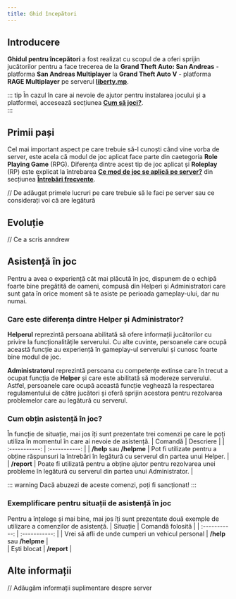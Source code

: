 ```yaml
---
title: Ghid începători
---
```


## Introducere

**Ghidul pentru începători** a fost realizat cu scopul de a oferi sprijin jucătorilor pentru a face trecerea de la **Grand Theft Auto: San Andreas** - platforma **San Andreas Multiplayer** la **Grand Theft Auto V** - platforma **RAGE Multiplayer** pe serverul **[liberty.mp](https://liberty.mp)**. 

::: tip
În cazul în care ai nevoie de ajutor pentru instalarea jocului și a platformei, accesează secțiunea **[Cum să joci?](./how-to-play)**.  
:::

## Primii pași 

Cel mai important aspect pe care trebuie să-l cunoști când vine vorba de server, este acela că modul de joc aplicat face parte din caetegoria **Role Playing Game** (RPG). Diferența dintre acest tip de joc aplicat și **Roleplay** (RP) este explicat la întrebarea **[Ce mod de joc se aplică pe server?](./faq#ce-mod-de-joc-se-aplica-pe-server)** din secțiunea **[Întrebări frecvente](./faq)**.

// De adăugat primele lucruri pe care trebuie să le faci pe server sau ce considerați voi că are legătură

## Evoluție 

// Ce a scris anndrew 

## Asistență în joc

Pentru a avea o experiență cât mai plăcută în joc, dispunem de o echipă foarte bine pregătită de oameni, compusă din Helperi și Administratori care sunt gata în orice moment să te asiste pe perioada gameplay-ului, dar nu numai.  

### Care este diferența dintre Helper și Administrator?  

**Helperul** reprezintă persoana abilitată să ofere informații jucătorilor cu privire la funcționalitățile serverului. Cu alte cuvinte, persoanele care ocupă această funcție au experiență în gameplay-ul serverului și cunosc foarte bine modul de joc.

**Administratorul** reprezintă persoana cu competențe extinse care în trecut a ocupat funcția de **Helper** și care este abilitată să modereze serverului. Astfel, persoanele care ocupă această funcție veghează la respectarea regulamentului de către jucători și oferă sprijin acestora pentru rezolvarea problemelor care au legătură cu serverul.  

### Cum obțin asistență în joc?   

În funcție de situație, mai jos îți sunt prezentate trei comenzi pe care le poți utiliza în momentul în care ai nevoie de asistență. 
| Comandă | Descriere |
| :-----------: | :-----------: | 
| **/help** sau **/helpme** | Pot fi utilizate pentru a obține răspunsuri la întrebări în legătură cu serverul din partea unui Helper. |  
| **/report** | Poate fi utilizată pentru a obține ajutor pentru rezolvarea unei probleme în legătură cu serverul din partea unui Administrator. |  

::: warning 
Dacă abuzezi de aceste comenzi, poți fi sancționat! 
::: 

### Exemplificare pentru situații de asistență în joc

Pentru a înțelege și mai bine, mai jos îți sunt prezentate două exemple de utilizare a comenzilor de asistență. 
| Situație | Comandă folosită |
| :-----------: | :-----------: | 
| Vrei să afli de unde cumperi un vehicul personal | **/help** sau **/helpme** |  
| Ești blocat | **/report** |  

## Alte informații  

// Adăugăm informații suplimentare despre server 


